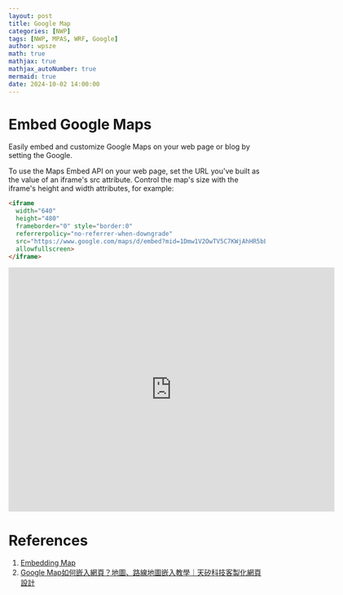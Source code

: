 ```yaml
---
layout: post
title: Google Map
categories: [NWP]
tags: [NWP, MPAS, WRF, Google]
author: wpsze
math: true
mathjax: true
mathjax_autoNumber: true
mermaid: true
date: 2024-10-02 14:00:00
---
```


# Embed Google Maps

Easily embed and customize Google Maps on your web page or blog by setting the Google.

To use the Maps Embed API on your web page, set the URL you've built as the value of an iframe's src attribute. Control the map's size with the iframe's height and width attributes, for example:

```html
<iframe
  width="640"
  height="480"
  frameborder="0" style="border:0"
  referrerpolicy="no-referrer-when-downgrade"
  src="https://www.google.com/maps/d/embed?mid=1Dmw1V2OwTV5C7KWjAhHR5bEZugqMnCA&ehbc=2E312F"
  allowfullscreen>
</iframe>
```

<iframe
  width="640"
  height="480"
  frameborder="0" style="border:0"
  referrerpolicy="no-referrer-when-downgrade"
  src="https://www.google.com/maps/d/embed?mid=1Dmw1V2OwTV5C7KWjAhHR5bEZugqMnCA&ehbc=2E312F"
  allowfullscreen>
</iframe>

# References

1. [Embedding Map](https://developers.google.com/maps/documentation/embed/embedding-map)
2. [Google Map如何嵌入網頁？地圖、路線地圖嵌入教學｜天矽科技客製化網頁設計](https://www.tsg.com.tw/blog-detail2-173-0-google-maps.htm)
